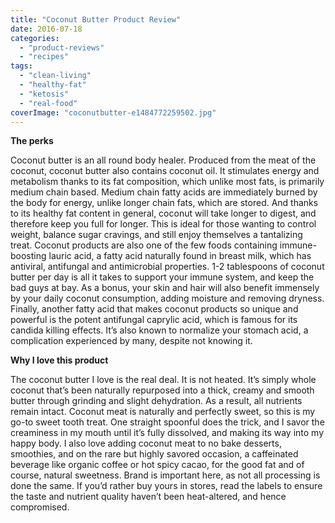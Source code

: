 ```yaml
---
title: "Coconut Butter Product Review"
date: 2016-07-18
categories: 
  - "product-reviews"
  - "recipes"
tags: 
  - "clean-living"
  - "healthy-fat"
  - "ketosis"
  - "real-food"
coverImage: "coconutbutter-e1484772259502.jpg"
---
```


**The perks**

Coconut butter is an all round body healer. Produced from the meat of the coconut, coconut butter also contains coconut oil. It stimulates energy and metabolism thanks to its fat composition, which unlike most fats, is primarily medium chain based. Medium chain fatty acids are immediately burned by the body for energy, unlike longer chain fats, which are stored. And thanks to its healthy fat content in general, coconut will take longer to digest, and therefore keep you full for longer. This is ideal for those wanting to control weight, balance sugar cravings, and still enjoy themselves a tantalizing treat. Coconut products are also one of the few foods containing immune-boosting lauric acid, a fatty acid naturally found in breast milk, which has antiviral, antifungal and antimicrobial properties. 1-2 tablespoons of coconut butter per day is all it takes to support your immune system, and keep the bad guys at bay. As a bonus, your skin and hair will also benefit immensely by your daily coconut consumption, adding moisture and removing dryness. Finally, another fatty acid that makes coconut products so unique and powerful is the potent antifungal caprylic acid, which is famous for its candida killing effects. It’s also known to normalize your stomach acid, a complication experienced by many, despite not knowing it.

**Why I love this product**

The coconut butter I love is the real deal. It is not heated. It’s simply whole coconut that’s been naturally repurposed into a thick, creamy and smooth butter through grinding and slight dehydration. As a result, all nutrients remain intact. Coconut meat is naturally and perfectly sweet, so this is my go-to sweet tooth treat. One straight spoonful does the trick, and I savor the creaminess in my mouth until it’s fully dissolved, and making its way into my happy body. I also love adding coconut meat to no bake desserts, smoothies, and on the rare but highly savored occasion, a caffeinated beverage like organic coffee or hot spicy cacao, for the good fat and of course, natural sweetness. Brand is important here, as not all processing is done the same. If you’d rather buy yours in stores, read the labels to ensure the taste and nutrient quality haven’t been heat-altered, and hence compromised.
